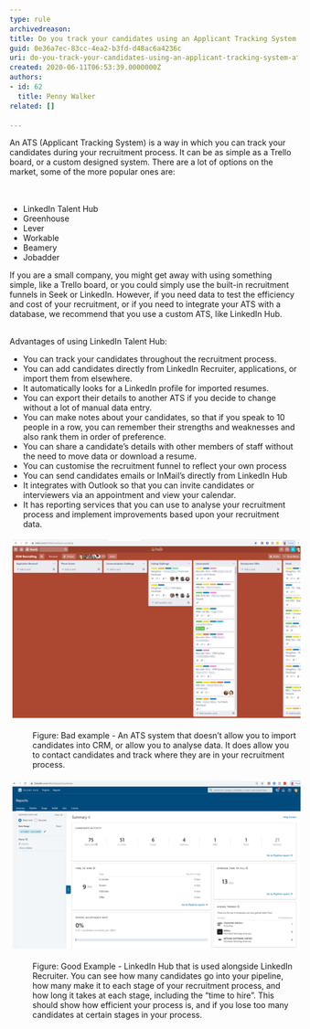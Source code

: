 ```yaml
---
type: rule
archivedreason: 
title: Do you track your candidates using an Applicant Tracking System (ATS)?
guid: 0e36a7ec-83cc-4ea2-b3fd-d48ac6a4236c
uri: do-you-track-your-candidates-using-an-applicant-tracking-system-ats
created: 2020-06-11T06:53:39.0000000Z
authors:
- id: 62
  title: Penny Walker
related: []

---
```



An ATS (Applicant Tracking System) is a way in which you can track your candidates during your recruitment process. It can be as simple as a Trello board, or a custom designed system. There are a lot of options on the market, some of the more popular ones are: <br>
<br><excerpt class='endintro'></excerpt><br>
<ul><li>​LinkedIn Talent Hub  </li><li>Greenhouse  </li><li>Lever  </li><li>Workable  </li><li>Beamery </li><li>Jobadder  </li></ul>If you are a small company, you might get away with using something simple, like a Trello board, or you could simply use the built-in recruitment funnels in Seek or LinkedIn. However, if you need data to test the efficiency and cost of your recruitment, or if you need to integrate your ATS with a database, we recommend that you use a custom ATS, like LinkedIn Hub.  <p></p><p><br>Advantages of using LinkedIn Talent Hub: <br></p><ul><li>You can track your candidates throughout the recruitment process. </li><li>You can add candidates directly from LinkedIn Recruiter, applications, or import them from elsewhere.  </li><li>It automatically looks for a LinkedIn profile for imported resumes. </li><li>You can export their details to another ATS if you decide to change without a lot of manual data entry. </li><li>You can make notes about your candidates, so that if you speak to 10 people in a row, you can remember their strengths and weaknesses and also rank them in order of preference. </li><li>You can share a candidate’s details with other members of staff without the need to move data or download a resume. </li><li>You can customise the recruitment funnel to reflect your own process </li><li>You can send candidates emails or InMail’s directly from LinkedIn Hub </li><li>It integrates with Outlook so that you can invite candidates or interviewers via an appointment and view your calendar. </li><li>It has reporting services that you can use to analyse your recruitment process and implement improvements based upon your recruitment data. <br></li></ul><dl class="ssw15-rteElement-ImageArea"><img src="Screenshot of Trello.jpg" alt="Screenshot of Trello.jpg" style="margin:5px;width:808px;" /></dl><dd class="ssw15-rteElement-FigureBad">Figure: Bad example - An ATS system that doesn’t allow you to import candidates into CRM, or allow you to analyse data. It does allow you to contact candidates and track where they are in your recruitment process.  <br></dd><dl class="ssw15-rteElement-ImageArea"><img src="LinkedInHubReport1.png" alt="LinkedInHubReport1.png" style="margin:5px;width:808px;" /></dl><dd class="ssw15-rteElement-FigureGood">Figure: Good Example - LinkedIn Hub that is used alongside LinkedIn Recruiter. You can see how many candidates go into your pipeline, how many make it to each stage of your recruitment process, and how long it takes at each stage, including the “time to hire”. This should show how efficient your process is, and if you lose too many candidates at certain stages in your process. ​<br></dd><p class="ssw15-rteElement-P"></p><p class="ssw15-rteElement-P"><br></p><p></p>


